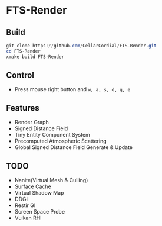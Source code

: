 # FTS-Render

## Build

```powershell
git clone https://github.com/CellarCordial/FTS-Render.git
cd FTS-Render
xmake build FTS-Render
```

## Control

- Press mouse right button and `w, a, s, d, q, e`

## Features
- Render Graph
- Signed Distance Field
- Tiny Entity Component System
- Precomputed Atmospheric Scattering
- Global Signed Distance Field Generate & Update

## TODO
- Nanite(Virtual Mesh & Culling)
- Surface Cache
- Virtual Shadow Map
- DDGI
- Restir GI
- Screen Space Probe
- Vulkan RHI